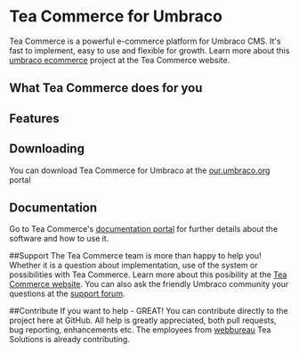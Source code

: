 # Tea Commerce for Umbraco
Tea Commerce is a powerful e-commerce platform for Umbraco CMS. It's fast to implement, easy to use and flexible for growth. Learn more about this [umbraco ecommerce](http://teacommerce.net) project at the Tea Commerce website.

## What Tea Commerce does for you

## Features

## Downloading
You can download Tea Commerce for Umbraco at the [our.umbraco.org](https://our.umbraco.org/projects/website-utilities/tea-commerce) portal

## Documentation
Go to Tea Commerce's [documentation portal](http://documentation.teacommerce.net) for further details about the software and how to use it.

##Support
The Tea Commerce team is more than happy to help you! Whether it is a question about implementation, use of the system or possibilities with Tea Commerce. Learn more about this posibility at the [Tea Commerce website](http://teacommerce.net). You can also ask the friendly Umbraco community your questions at the [support forum](https://our.umbraco.org/projects/website-utilities/tea-commerce/tea-commerce-support).

##Contribute
If you want to help - GREAT! You can contribute directly to the project here at GitHub. All help is greatly appreciated, both pull requests, bug reporting, enhancements etc. The employees from [webbureau](https://teasolutions.dk/) Tea Solutions is already contributing.
